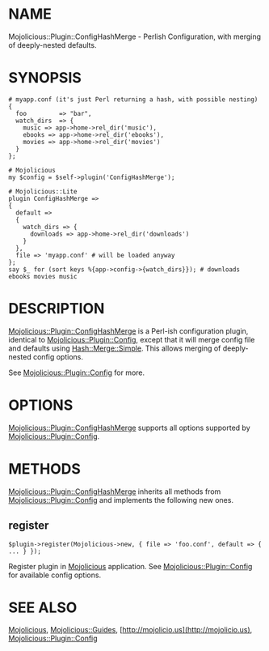 # NAME

Mojolicious::Plugin::ConfigHashMerge - Perlish Configuration, with merging of deeply-nested defaults.

# SYNOPSIS

    # myapp.conf (it's just Perl returning a hash, with possible nesting)
    {
      foo         => "bar",
      watch_dirs  => {
        music => app->home->rel_dir('music'),
        ebooks => app->home->rel_dir('ebooks'),
        movies => app->home->rel_dir('movies')
      }
    };

    # Mojolicious
    my $config = $self->plugin('ConfigHashMerge');

    # Mojolicious::Lite
    plugin ConfigHashMerge =>
    {
      default =>
      { 
        watch_dirs => { 
          downloads => app->home->rel_dir('downloads')
        }
      },
      file => 'myapp.conf' # will be loaded anyway
    };
    say $_ for (sort keys %{app->config->{watch_dirs}}); # downloads ebooks movies music



# DESCRIPTION

[Mojolicious::Plugin::ConfigHashMerge](http://search.cpan.org/perldoc?Mojolicious::Plugin::ConfigHashMerge) is a Perl-ish configuration plugin, identical 
to [Mojolicious::Plugin::Config](http://search.cpan.org/perldoc?Mojolicious::Plugin::Config), except that it will merge config file and defaults using
[Hash::Merge::Simple](http://search.cpan.org/perldoc?Hash::Merge::Simple). This allows merging of deeply-nested config options.

See [Mojolicious::Plugin::Config](http://search.cpan.org/perldoc?Mojolicious::Plugin::Config) for more.

# OPTIONS

[Mojolicious::Plugin::ConfigHashMerge](http://search.cpan.org/perldoc?Mojolicious::Plugin::ConfigHashMerge) supports all options supported by 
[Mojolicious::Plugin::Config](http://search.cpan.org/perldoc?Mojolicious::Plugin::Config).

# METHODS

[Mojolicious::Plugin::ConfigHashMerge](http://search.cpan.org/perldoc?Mojolicious::Plugin::ConfigHashMerge) inherits all methods from
[Mojolicious::Plugin::Config](http://search.cpan.org/perldoc?Mojolicious::Plugin::Config) and implements the following new ones.

## register

    $plugin->register(Mojolicious->new, { file => 'foo.conf', default => { ... } });

Register plugin in [Mojolicious](http://search.cpan.org/perldoc?Mojolicious) application. See [Mojolicious::Plugin::Config](http://search.cpan.org/perldoc?Mojolicious::Plugin::Config) for available
config options.

# SEE ALSO

[Mojolicious](http://search.cpan.org/perldoc?Mojolicious), [Mojolicious::Guides](http://search.cpan.org/perldoc?Mojolicious::Guides), [http://mojolicio.us](http://mojolicio.us), [Mojolicious::Plugin::Config](http://search.cpan.org/perldoc?Mojolicious::Plugin::Config)

